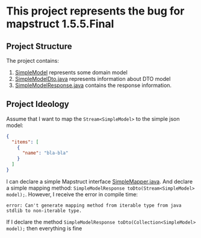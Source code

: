 # This project represents the bug for mapstruct 1.5.5.Final

## Project Structure
The project contains:
1. [SimpleModel](./src/main/java/org/example/domain/SimpleModel.java) represents some domain model
2. [SimpleModelDto.java](src%2Fmain%2Fjava%2Forg%2Fexample%2Fdto%2FSimpleModelDto.java) represents information about DTO model
3. [SimpleModelResponse.java](src%2Fmain%2Fjava%2Forg%2Fexample%2Fdto%2FSimpleModelResponse.java) contains the response information.

## Project Ideology
Assume that I want to map the `Stream<SimpleModel>` to the simple json model:
```json
{
  "items": [
    {
      "name": "bla-bla"
    }
  ]
}
```

I can declare a simple Mapstruct interface [SimpleMapper.java](src%2Fmain%2Fjava%2Forg%2Fexample%2FSimpleMapper.java). And declare a simple mapping method:
`SimpleModelResponse toDto(Stream<SimpleModel> model);`. However, I receive the error in compile time:
```
error: Can't generate mapping method from iterable type from java stdlib to non-iterable type.
```
If I declare the method `SimpleModelResponse toDto(Collection<SimpleModel> model);` then everything is fine
